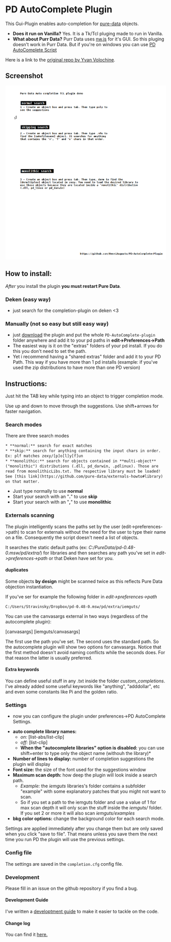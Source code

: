 # PD AutoComplete Plugin

This Gui-Plugin enables auto-completion for [pure-data](http://puredata.info) objects. 

* **Does it run on Vanilla?** Yes. It is a Tk/Tcl pluging made to run in Vanilla.
* **What about Purr Data?** Purr Data uses [nw.js](https://nwjs.io/) for it's GUI. So this pluging doesn't work in Purr Data. But if you're on windows you can use [PD AutoComplete Script](https://github.com/HenriAugusto/PD-AutoComplete-Script)

Here is a link to the [original repo by Yvan Volochine](https://github.com/gusano/completion-plugin).

## Screenshot

![PD AutoComplete Plugin gif](https://github.com/HenriAugusto/completion-plugin/blob/master/images/PD_completion-plugin_gif_demo.gif)

## How to install:

*After* you install the plugin **you must restart Pure Data**.

### Deken (easy way)

 - just search for the completion-plugin on deken <3

### Manually (not so easy but still easy way)

 - just [download](https://github.com/HenriAugusto/completion-plugin/releases) the plugin and put the whole `PD-AutoComplete-plugin` folder anywhere and add it to your pd paths in **edit->Preferences->Path**
 - The easiest way is it on the "extras" folders of your pd install. If you do this you don't need to set the path.
 - Yet i recommend having a "shared extras" folder and add it to your PD Path. This way if you have more than 1 pd installs (example: if you've used the zip distributions to have more than one PD version)


## Instructions:

Just hit the TAB key while typing into an object to trigger completion mode.

Use up and down to move through the suggestions. Use shift+arrows for faster navigation.

### Search modes

There are three search modes

    * **normal:** search for exact matches
    * **skip:** search for anything containing the input chars in order. Ex: plf matches zexy/[p]o[l]y[f]un
    * **monolithic:** search for objects contained in **multi-object** ("monolithic") distributions (.dll, pd_darwin, .pdlinux). Those are read from monolithicLibs.txt. The respective library must be loaded! See [this link](https://github.com/pure-data/externals-howto#library) on that matter.

* Just type normally to use **normal**
* Start your search with an "**.**" to use **skip**
* Start your search with an "**,**" to use **monolithic**

### Externals scanning

The plugin intelligently scans the paths set by the user (edit->preferences->path) to scan for externals without the need for the user to type their name on a file. Consequently the script doesn't need a list of objects. 

It searches the static default paths (ex: *C:/PureData/pd-0.48-0.msw/pd/extra/*) for libraries and then searches any path you've set in *edit->preferences->path* or that Deken have set for you.

#### duplicates

Some objects **by design** might be scanned twice as this reflects Pure Data objection instantiation.

If you've ser for example the following folder in *edit->preferences->path*

```
C:/Users/Stravinsky/Dropbox/pd-0.48-0.msw/pd/extra/iemguts/
```

You can use the canvasargs external in two ways (regardless of the autocomplete plugin):

[canvasargs]
[iemguts/canvasargs]

The first use the path you've set. The second uses the standard path. So the autocomplete plugin will show two options for canvasargs.
Notice that the first method doesn't avoid naming conflicts while the seconds does. For that reason the latter is usually preferred.

#### Extra keywords

You can define useful stuff in any .txt inside the folder *custom_completions*. I've already added some useful keywords like "anything", "adddollar", etc and even some constants like Pi and the golden ratio.

### Settings

* now you can configure the plugin under preferences->PD AutoComplete Settings.

 - **auto complete library names:**
   - *on:* [list-abs/list-clip]
   - *off:* [list-clip]
   - **When the "autocomplete libraries" option is disabled:** you can use shift+enter to type only the object name (withouh the library)*
- **Number of lines to display:** number of completion suggestions the plugin will display
- **Font size:** the size of the font used for the suggestions window
- **Maximum scan depth:** how deep the plugin will look inside a search path.
   - *Example:* the *iemguts* libraries's folder contains a subfolder "example" with some explanatory patches that you might not want to scan.
   - So if you set a path to the iemguts folder and use a value of 1 for max scan depth it will only scan the stuff inside the *iemguts/* folder. If you set 2 or more it will also scan *iemguts/examples*
- **bkg color options:** change the background color for each search mode.

Settings are applied immediately after you change them but are only saved when you click "save to file". That means unless you save them the next time you run PD the plugin will use the previous settings.

### Config file

The settings are saved in the `completion.cfg` config file.

### Development 

Please fill in an issue on the github repository if you find a bug.

#### Development Guide

I've written a [developtment guide](https://github.com/HenriAugusto/completion-plugin/blob/master/development%20guide.md) to make it easier to tackle on the code.

#### Change log

You can find it [here.](https://github.com/HenriAugusto/completion-plugin/blob/master/changelog.md)
